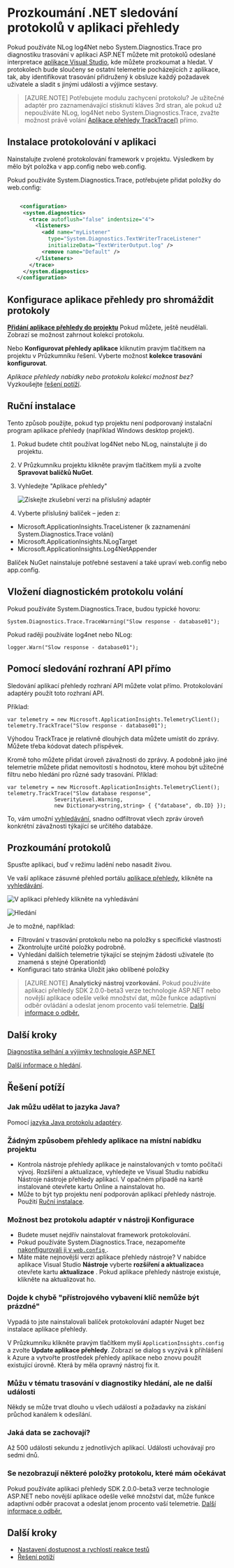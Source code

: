 <properties 
    pageTitle="Prozkoumání .NET sledování protokolů v aplikaci přehledy" 
    description="Hledání protokoly vytvořený pomocí trasování, NLog nebo Log4Net." 
    services="application-insights" 
    documentationCenter=".net"
    authors="alancameronwills" 
    manager="douge"/>

<tags 
    ms.service="application-insights" 
    ms.workload="tbd" 
    ms.tgt_pltfrm="ibiza" 
    ms.devlang="na" 
    ms.topic="article" 
    ms.date="07/21/2016" 
    ms.author="awills"/>
 
# <a name="explore-net-trace-logs-in-application-insights"></a>Prozkoumání .NET sledování protokolů v aplikaci přehledy  

Pokud používáte NLog log4Net nebo System.Diagnostics.Trace pro diagnostiku trasování v aplikaci ASP.NET můžete mít protokolů odeslané interpretace [aplikace Visual Studio][start], kde můžete prozkoumat a hledat. V protokolech bude sloučeny se ostatní telemetrie pocházejících z aplikace, tak, aby identifikovat trasování přidružený k obsluze každý požadavek uživatele a sladit s jinými události a výjimce sestavy.




> [AZURE.NOTE] Potřebujete modulu zachycení protokolu? Je užitečné adaptér pro zaznamenávající stisknutí kláves 3rd stran, ale pokud už nepoužíváte NLog, log4Net nebo System.Diagnostics.Trace, zvažte možnost právě volání [Aplikace přehledy TrackTrace()](app-insights-api-custom-events-metrics.md#track-trace) přímo.


## <a name="install-logging-on-your-app"></a>Instalace protokolování v aplikaci

Nainstalujte zvolené protokolování framework v projektu. Výsledkem by mělo být položka v app.config nebo web.config.

Pokud používáte System.Diagnostics.Trace, potřebujete přidat položky do web.config:

```XML

    <configuration>
     <system.diagnostics>
       <trace autoflush="false" indentsize="4">
         <listeners>
           <add name="myListener" 
             type="System.Diagnostics.TextWriterTraceListener" 
             initializeData="TextWriterOutput.log" />
           <remove name="Default" />
         </listeners>
       </trace>
     </system.diagnostics>
   </configuration>
```

## <a name="configure-application-insights-to-collect-logs"></a>Konfigurace aplikace přehledy pro shromáždit protokoly

**[Přidání aplikace přehledy do projektu](app-insights-asp-net.md)** Pokud můžete, ještě neudělali. Zobrazí se možnost zahrnout kolekcí protokolu.

Nebo **Konfigurovat přehledy aplikace** kliknutím pravým tlačítkem na projektu v Průzkumníku řešení. Vyberte možnost **kolekce trasování konfigurovat**.

*Aplikace přehledy nabídky nebo protokolu kolekcí možnost bez?* Vyzkoušejte [řešení potíží](#troubleshooting).


## <a name="manual-installation"></a>Ruční instalace

Tento způsob použijte, pokud typ projektu není podporovaný instalační program aplikace přehledy (například Windows desktop projekt). 

1. Pokud budete chtít používat log4Net nebo NLog, nainstalujte ji do projektu. 
2. V Průzkumníku projektu klikněte pravým tlačítkem myši a zvolte **Spravovat balíčků NuGet**.
3. Vyhledejte "Aplikace přehledy"

    ![Získejte zkušební verzi na příslušný adaptér](./media/app-insights-asp-net-trace-logs/appinsights-36nuget.png)

4. Vyberte příslušný balíček – jeden z:
  + Microsoft.ApplicationInsights.TraceListener (k zaznamenání System.Diagnostics.Trace volání)
  + Microsoft.ApplicationInsights.NLogTarget
  + Microsoft.ApplicationInsights.Log4NetAppender

Balíček NuGet nainstaluje potřebné sestavení a také upraví web.config nebo app.config.

## <a name="insert-diagnostic-log-calls"></a>Vložení diagnostickém protokolu volání

Pokud používáte System.Diagnostics.Trace, budou typické hovoru:

    System.Diagnostics.Trace.TraceWarning("Slow response - database01");

Pokud raději používáte log4net nebo NLog:

    logger.Warn("Slow response - database01");


## <a name="using-the-trace-api-directly"></a>Pomocí sledování rozhraní API přímo

Sledování aplikací přehledy rozhraní API můžete volat přímo. Protokolování adaptéry použít toto rozhraní API. 

Příklad:

    var telemetry = new Microsoft.ApplicationInsights.TelemetryClient();
    telemetry.TrackTrace("Slow response - database01");

Výhodou TrackTrace je relativně dlouhých data můžete umístit do zprávy. Můžete třeba kódovat datech příspěvek. 

Kromě toho můžete přidat úroveň závažnosti do zprávy. A podobně jako jiné telemetrie můžete přidat nemovitostí s hodnotou, které mohou být užitečné filtru nebo hledání pro různé sady trasování. Příklad:


    var telemetry = new Microsoft.ApplicationInsights.TelemetryClient();
    telemetry.TrackTrace("Slow database response",
                   SeverityLevel.Warning,
                   new Dictionary<string,string> { {"database", db.ID} });

To, vám umožní [vyhledávání][diagnostic], snadno odfiltrovat všech zpráv úroveň konkrétní závažnosti týkající se určitého databáze.

## <a name="explore-your-logs"></a>Prozkoumání protokolů

Spusťte aplikaci, buď v režimu ladění nebo nasadit živou.

Ve vaší aplikace zásuvné přehled portálu [aplikace přehledy][portal], klikněte na [vyhledávání][diagnostic].

![V aplikaci přehledy klikněte na vyhledávání](./media/app-insights-asp-net-trace-logs/020-diagnostic-search.png)

![Hledání](./media/app-insights-asp-net-trace-logs/10-diagnostics.png)

Je to možné, například:

* Filtrování v trasování protokolu nebo na položky s specifické vlastnosti
* Zkontrolujte určité položky podrobně.
* Vyhledání dalších telemetrie týkající se stejným žádosti uživatele (to znamená s stejné OperationId) 
* Konfiguraci tato stránka Uložit jako oblíbené položky

> [AZURE.NOTE] **Analytický nástroj vzorkování.** Pokud používáte aplikaci přehledy SDK 2.0.0-beta3 verze technologie ASP.NET nebo novější aplikace odešle velké množství dat, může funkce adaptivní odběr ovládání a odeslat jenom procento vaší telemetrie. [Další informace o odběr.](app-insights-sampling.md)

## <a name="next-steps"></a>Další kroky

[Diagnostika selhání a výjimky technologie ASP.NET][exceptions]

[Další informace o hledání][diagnostic].



## <a name="troubleshooting"></a>Řešení potíží

### <a name="how-do-i-do-this-for-java"></a>Jak můžu udělat to jazyka Java?

Pomocí [jazyka Java protokolu adaptéry](app-insights-java-trace-logs.md).

### <a name="theres-no-application-insights-option-on-the-project-context-menu"></a>Žádným způsobem přehledy aplikace na místní nabídku projektu

* Kontrola nástroje přehledy aplikace je nainstalovaných v tomto počítači vývoj. Rozšíření a aktualizace, vyhledejte ve Visual Studiu nabídku Nástroje nástroje přehledy aplikací. V opačném případě na kartě instalované otevřete kartu Online a nainstalovat ho.
* Může to být typ projektu není podporován aplikací přehledy nástroje. Použití [Ruční instalace](#manual-installation).

### <a name="no-log-adapter-option-in-the-configuration-tool"></a>Možnost bez protokolu adaptér v nástroji Konfigurace

* Budete muset nejdřív nainstalovat framework protokolování.
* Pokud používáte System.Diagnostics.Trace, nezapomeňte [nakonfigurovali ji v `web.config` ](https://msdn.microsoft.com/library/system.diagnostics.eventlogtracelistener.aspx).
* Máte máte nejnovější verzi aplikace přehledy nástroje? V nabídce aplikace Visual Studio **Nástroje** vyberte **rozšíření a aktualizace**a otevřete kartu **aktualizace** . Pokud aplikace přehledy nástroje existuje, klikněte na aktualizovat ho.


### <a name="emptykey"></a>Dojde k chybě "přístrojového vybavení klíč nemůže být prázdné"

Vypadá to jste nainstalovali balíček protokolování adaptér Nuget bez instalace aplikace přehledy.

V Průzkumníku klikněte pravým tlačítkem myši `ApplicationInsights.config` a zvolte **Update aplikace přehledy**. Zobrazí se dialog s vyzývá k přihlášení k Azure a vytvořte prostředek přehledy aplikace nebo znovu použít existující úrovně. Která by měla opravný nástroj fix it.

### <a name="i-can-see-traces-in-diagnostic-search-but-not-the-other-events"></a>Můžu v tématu trasování v diagnostiky hledání, ale ne další události

Někdy se může trvat dlouho u všech událostí a požadavky na získání průchod kanálem k odesílání.

### <a name="limits"></a>Jaká data se zachovají?

Až 500 události sekundu z jednotlivých aplikací. Události uchovávají pro sedmi dnů.

### <a name="im-not-seeing-some-of-the-log-entries-that-i-expect"></a>Se nezobrazují některé položky protokolu, které mám očekávat

Pokud používáte aplikaci přehledy SDK 2.0.0-beta3 verze technologie ASP.NET nebo novější aplikace odešle velké množství dat, může funkce adaptivní odběr pracovat a odeslat jenom procento vaší telemetrie. [Další informace o odběr.](app-insights-sampling.md)

## <a name="add"></a>Další kroky

* [Nastavení dostupnost a rychlostí reakce testů][availability]
* [Řešení potíží][qna]





<!--Link references-->

[availability]: app-insights-monitor-web-app-availability.md
[diagnostic]: app-insights-diagnostic-search.md
[exceptions]: app-insights-asp-net-exceptions.md
[portal]: https://portal.azure.com/
[qna]: app-insights-troubleshoot-faq.md
[start]: app-insights-overview.md

 

